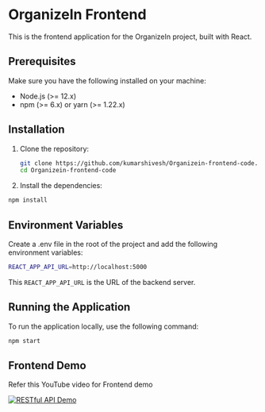 # OrganizeIn Frontend

This is the frontend application for the OrganizeIn project, built with React.

## Prerequisites

Make sure you have the following installed on your machine:

- Node.js (>= 12.x)
- npm (>= 6.x) or yarn (>= 1.22.x)

## Installation

1. Clone the repository:

   ```bash
   git clone https://github.com/kumarshivesh/Organizein-frontend-code.git
   cd Organizein-frontend-code
   ```

2. Install the dependencies:

```bash
npm install
```

## Environment Variables

Create a .env file in the root of the project and add the following environment variables:

```bash
REACT_APP_API_URL=http://localhost:5000
```
This `REACT_APP_API_URL` is the URL of the backend server.

## Running the Application

To run the application locally, use the following command:

```bash
npm start
```

## Frontend Demo

Refer this YouTube video for Frontend demo

[![RESTful API Demo](https://i.ibb.co/xMc5Lw5/organizein-thumbnail.png)](https://youtu.be/ibzs13RuYMQ)



